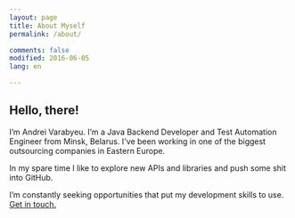 ```yaml
---
layout: page
title: About Myself
permalink: /about/

comments: false
modified: 2016-06-05
lang: en

---
```


## Hello, there!

I’m Andrei Varabyeu. I’m a Java Backend Developer and Test Automation Engineer from Minsk, Belarus. I've been working in one of the biggest outsourcing companies in Eastern Europe.

In my spare time I like to explore new APIs and libraries and push some shit into GitHub.

I’m constantly seeking opportunities that put my development skills to use. [Get in touch.](mailto:andrei.varabyeu@gmail.com)
